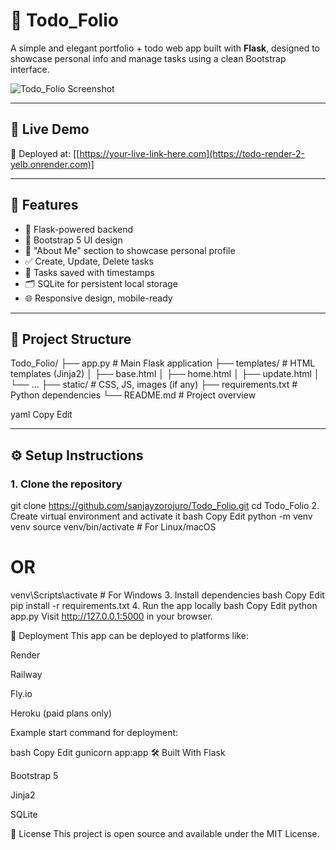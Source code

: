 # 📝 Todo_Folio

A simple and elegant portfolio + todo web app built with **Flask**, designed to showcase personal info and manage tasks using a clean Bootstrap interface.

![Todo_Folio Screenshot](https://1drv.ms/i/c/8b1d5b716ade8fd8/EfUL_j4OpfNJpSqSmA04Z-4B97nOsY3fDufDIrQlbg16wA?e=Chm5zi) <!-- optional -->

---

## 🔗 Live Demo

🚀 Deployed at: [[https://your-live-link-here.com](https://todo-render-2-yelb.onrender.com)]

---

## 📌 Features

- 🔐 Flask-powered backend
- 🎨 Bootstrap 5 UI design
- 🧠 "About Me" section to showcase personal profile
- ✅ Create, Update, Delete tasks
- 📅 Tasks saved with timestamps
- 🗂 SQLite for persistent local storage
- 🌐 Responsive design, mobile-ready

---

## 📂 Project Structure

Todo_Folio/
├── app.py # Main Flask application
├── templates/ # HTML templates (Jinja2)
│ ├── base.html
│ ├── home.html
│ ├── update.html
│ └── ...
├── static/ # CSS, JS, images (if any)
├── requirements.txt # Python dependencies
└── README.md # Project overview

yaml
Copy
Edit

---

## ⚙️ Setup Instructions

### 1. Clone the repository

git clone https://github.com/sanjayzorojuro/Todo_Folio.git
cd Todo_Folio
2. Create virtual environment and activate it
bash
Copy
Edit
python -m venv venv
source venv/bin/activate  # For Linux/macOS
# OR
venv\Scripts\activate     # For Windows
3. Install dependencies
bash
Copy
Edit
pip install -r requirements.txt
4. Run the app locally
bash
Copy
Edit
python app.py
Visit http://127.0.0.1:5000 in your browser.

🚀 Deployment
This app can be deployed to platforms like:

Render

Railway

Fly.io

Heroku (paid plans only)

Example start command for deployment:

bash
Copy
Edit
gunicorn app:app
🛠 Built With
Flask

Bootstrap 5

Jinja2

SQLite

📜 License
This project is open source and available under the MIT License.





